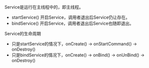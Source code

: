 Service是运行在主线程中的，即主线程。

- startService() 开启Service，调用者退出后Service仍让存在。
- bindService() 开启Service，调用者退出后Service也随即退出。

Service的生命周期

- 只是startService的情况下，onCreate() -> onStartCommand() -> onDestroy()
- 只是bindService的情况下，onCreate() -> onBind() -> onUnBind() -> onDestroy()
